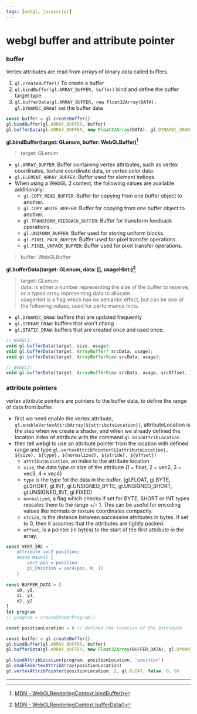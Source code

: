 ```yaml
---
tags: [webgl, javascript]
---
```

  
# webgl buffer and attribute pointer

### buffer
Vertex attributes are read from arrays of binary data called buffers. 
1. `gl.createBuffer()` To create a buffer
2. `gl.bindBuffer(gl.ARRAY_BUFFER, buffer)` bind and define the buffer target type
3. `gl.bufferData(gl.ARRAY_BUFFER, new Float32Array(DATA), gl.DYNAMIC_DRAW)` set the buffer data  

```javascript
const buffer = gl.createBuffer()
gl.bindBuffer(gl.ARRAY_BUFFER, buffer)
gl.bufferData(gl.ARRAY_BUFFER, new Float32Array(DATA), gl.DYNAMIC_DRAW)
```

**gl.bindBuffer(target: GLenum, buffer: WebGLBuffer)[^bindBuffer]**  
> target: GLenum
- `gl.ARRAY_BUFFER`: Buffer containing vertex attributes, such as vertex coordinates, texture coordinate data, or vertex color data.
- `gl.ELEMENT_ARRAY_BUFFER`: Buffer used for element indices.
- When using a WebGL 2 context, the following values are available additionally:
    + `gl.COPY_READ_BUFFER`: Buffer for copying from one buffer object to another.
    + `gl.COPY_WRITE_BUFFER`: Buffer for copying from one buffer object to another.
    + `gl.TRANSFORM_FEEDBACK_BUFFER`: Buffer for transform feedback operations.
    + `gl.UNIFORM_BUFFER`: Buffer used for storing uniform blocks.
    + `gl.PIXEL_PACK_BUFFER`: Buffer used for pixel transfer operations.
    + `gl.PIXEL_UNPACK_BUFFER`: Buffer used for pixel transfer operations.
  
> buffer: WebGLBuffer  

**gl.bufferData(target: GLenum, data: [], usageHint:)[^bufferData]**
> target: GLenum  
> data: is either a number representing the size of the buffer to reserve, or a typed array representing data to allocate.  
> usageHint is a flag which has no semantic effect, but can be one of the following values, used for performance hints.  
+ `gl.DYNAMIC_DRAW`: buffers that are updated frequently
+ `gl.STREAM_DRAW`: buffers that won't chang
+ `gl.STATIC_DRAW`:  buffers that are created once and used once.  
  
```javascript
// WebGL1:
void gl.bufferData(target, size, usage);
void gl.bufferData(target, ArrayBuffer? srcData, usage);
void gl.bufferData(target, ArrayBufferView srcData, usage);

// WebGL2:
void gl.bufferData(target, ArrayBufferView srcData, usage, srcOffset, length);
```

### attribute pointers
vertex attribute pointers are pointers to the buffer data, to define the range of data from buffer.   
- first we need enable the vertex attribute, `gl.enableVertexAttribArray(${attributeLocation})`, attributeLocation is the step when we create a shader, and when we already defined the location index of attribute with the command `gl.bindAttribLocation`
- then tell webgl to use an attribute pointer from the location with defined range and type `gl.vertexAttribPointer(${attributeLocation}, ${size}, ${type}, ${normalized}, ${stride}, ${offset})`
    + `attributeLocation`, an index to the attribute location
    + `size`, the data type or size of the attribute (1 = float, 2 = vec2, 3 = vec3, 4 = vec4)
    + `type` is the type fot the data in the buffer, (gl.FLOAT, gl.BYTE, gl.SHORT, gl.INT, gl.UNSIGNED_BYTE, gl.UNSIGNED_SHORT, gl.UNSIGNED_INT, gl.FIXED)
    + `normalized`, a flag which checks if set for BYTE, SHORT or INT types rescales them to the range +/- 1. This can be useful for encoding values like normals or texture coordinates compactly.
    + `stride`, is the distance between successive attributes in bytes. If set to 0, then it assumes that the attributes are tightly packed.
    + `offset`, is a pointer (in bytes) to the start of the first attribute in the array.
  

```javascript
const VERT_SRC = `
    attribute vec2 position;
    voind main() {
        vec2 pos = position
        gl_Position = vec4(pos, 0, 1)
    }
`
const BUFFER_DATA = [
    x0, y0,
    x1, y1,
    x2, y2
]
let program
// program = createShaderProgram()

const positionLocation = 0 // defined the location of the attribute

const buffer = gl.createBuffer()
gl.bindBuffer(gl.ARRAY_BUFFER, buffer)
gl.bufferData(gl.ARRAY_BUFFER, new Float32Array(BUFFER_DATA), gl.DYNAMIC_DRAW)

gl.bindAttribLocation(program, positionLocation, 'position')
gl.enableVertexAttribArray(positionLocation)
gl.vertexAttribPointer(positionLocation, 2, gl.FLOAT, false, 0, 0)
```
---
[^bindBuffer]: [MDN - WebGLRenderingContext.bindBuffer()](https://developer.mozilla.org/en-US/docs/Web/API/WebGLRenderingContext/bindBuffer)
[^bufferData]: [MDN - WebGLRenderingContext.bufferData()](https://developer.mozilla.org/en-US/docs/Web/API/WebGLRenderingContext/bufferData)

